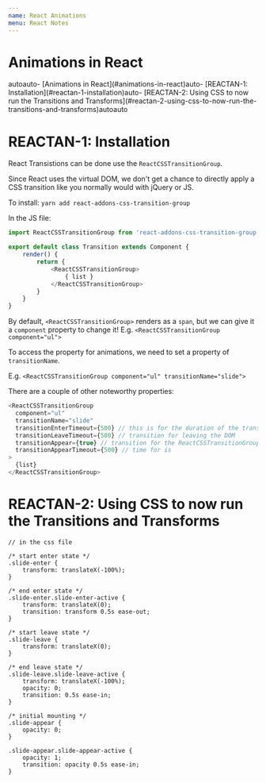 ```yaml
---
name: React Animations
menu: React Notes
---
```


# Animations in React

<!-- TOC -->autoauto- [Animations in React](#animations-in-react)auto- [REACTAN-1: Installation](#reactan-1-installation)auto- [REACTAN-2: Using CSS to now run the Transitions and Transforms](#reactan-2-using-css-to-now-run-the-transitions-and-transforms)autoauto<!-- /TOC -->

# REACTAN-1: Installation

React Transistions can be done use the `ReactCSSTransitionGroup`.

Since React uses the virtual DOM, we don't get a chance to directly apply a CSS transition like you normally would with jQuery or JS.

To install: `yarn add react-addons-css-transition-group`

In the JS file:

```javascript
import ReactCSSTransitionGroup from 'react-addons-css-transition-group';

export default class Transition extends Component {
	render() {
		return {
			<ReactCSSTransitionGroup>
				{ list }
			</ReactCSSTransitionGroup>
		}
	}
}
```

By default, `<ReactCSSTransitionGroup>` renders as a `span`, but we can give it a `component` property to change it! E.g. `<ReactCSSTransitionGroup component="ul">`

To access the property for animations, we need to set a property of `transitionName`.

E.g. `<ReactCSSTransitionGroup component="ul" transitionName="slide">`

There are a couple of other noteworthy properties:

```javascript
<ReactCSSTransitionGroup
  component="ul"
  transitionName="slide"
  transitionEnterTimeout={500} // this is for the duration of the transition in ms
  transitionLeaveTimeout={500} // transition for leaving the DOM
  transitionAppear={true} // transition for the ReactCSSTransitionGroup component
  transitionAppearTimeout={500} // time for is
>
  {list}
</ReactCSSTransitionGroup>
```

# REACTAN-2: Using CSS to now run the Transitions and Transforms

```
// in the css file

/* start enter state */
.slide-enter {
	transform: translateX(-100%);
}

/* end enter state */
.slide-enter.slide-enter-active {
	transform: translateX(0);
	transition: transform 0.5s ease-out;
}

/* start leave state */
.slide-leave {
	transform: translateX(0);
}

/* end leave state */
.slide-leave.slide-leave-active {
	transform: translateX(-100%);
	opacity: 0;
	transition: 0.5s ease-in;
}

/* initial mounting */
.slide-appear {
	opacity: 0;
}

.slide-appear.slide-appear-active {
	opacity: 1;
	transition: opacity 0.5s ease-in;
}
```
